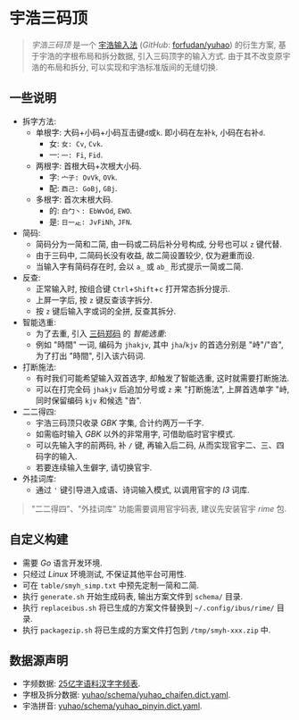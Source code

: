 # 宇浩三码顶

> *宇浩三码顶* 是一个 [宇浩输入法](http://zhuyuhao.com/yuhao) (*GitHub*: [forfudan/yuhao](https://github.com/forfudan/yuhao)) 的衍生方案,
    基于宇浩的字根布局和拆分数据, 引入三码顶字的输入方式.
    由于其不改变原宇浩的布局和拆分, 可以实现和宇浩标准版间的无缝切换.

## 一些说明

- 拆字方法:
    - 单根字: 大码+小码+小码互击键`d`或`k`. 即小码在左补`k`, 小码在右补`d`.
        - 女: `女: Cv`, `Cvk`.
        - 一: `一: Fi`, `Fid`.
    - 两根字: 首根大码+次根大小码.
        - 字: `宀子: OvVk`, `OVk`.
        - 配: `酉己: GoBj`, `GBj`.
    - 多根字: 首次末根大码.
        - 的: `白勹丶: EbWvOd`, `EWO`.
        - 是: `日一龰: JvFiNh`, `JFN`.
- 简码:
    - 简码分为一简和二简, 由一码或二码后补分号构成, 分号也可以 `z` 键代替.
    - 由于三码中, 二简码长没有收益, 故二简设置较少, 仅为避重而设.
    - 当输入字有简码存在时, 会以 `a_` 或 `ab_` 形式提示一简或二简.
- 反查:
    - 正常输入时, 按组合键 `Ctrl`+`Shift`+`c` 打开常态拆分提示.
    - 上屏一字后, 按 `z` 键反查该字拆分.
    - 按 `z` 键后输入字或词的全拼, 反查其拆分.
- 智能选重:
    - 为了去重, 引入 [三码郑码](http://zhengma.plus) 的 *智能选重*:
    - 例如 "時間" 一词, 编码为 `jhakjv`, 其中 `jha`/`kjv` 的首选分别是 "峙"/"沓", 为了打出 "時間", 引入该六码词.
- 打断施法:
    - 有时我们可能希望输入双首选字, 却触发了智能选重, 这时就需要打断施法.
    - 可以在打完全码 `jhakjv` 后追加分号或 `z` 来 "打断施法", 上屏首选单字 "峙, 同时保留编码 `kjv` 和候选 "沓".
- 二二得四:
    - 宇浩三码顶只收录 *GBK* 字集, 合计约两万一千字.
    - 如需临时输入 *GBK* 以外的非常用字, 可借助临时官宇模式.
    - 可以先输入字的前两码, 补 `/` 键, 再输入后二码, 从而实现官宇二、三、四码字的输入.
    - 若要连续输入生僻字, 请切换官宇.
- 外挂词库:
    - 通过 `'` 键引导进入成语、诗词输入模式, 以调用官宇的 *l3* 词库.

> "二二得四"、"外挂词库" 功能需要调用官宇码表, 建议先安装官宇 *rime* 包.

## 自定义构建

- 需要 *Go* 语言开发环境.
- 只经过 *Linux* 环境测试, 不保证其他平台可用性.
- 可在 `table/smyh_simp.txt` 中预先定制一简和二简.
- 执行 `generate.sh` 开始生成码表, 输出方案文件到 `schema/` 目录.
- 执行 `replaceibus.sh` 将已生成的方案文件替换到 `~/.config/ibus/rime/` 目录.
- 执行 `packagezip.sh` 将已生成的方案文件打包到 `/tmp/smyh-xxx.zip` 中.

## 数据源声明

- 字频数据: [25亿字语料汉字字频表](https://faculty.blcu.edu.cn/xinghb/zh_CN/article/167473/content/1437.htm).
- 字根及拆分数据: [yuhao/schema/yuhao_chaifen.dict.yaml](https://github.com/forFudan/yuhao/blob/main/schema/yuhao_chaifen.dict.yaml).
- 宇浩拼音: [yuhao/schema/yuhao_pinyin.dict.yaml](https://github.com/forFudan/yuhao/blob/main/schema/yuhao_pinyin.dict.yaml).
